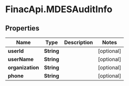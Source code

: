 # FinacApi.MDESAuditInfo

## Properties
Name | Type | Description | Notes
------------ | ------------- | ------------- | -------------
**userId** | **String** |  | [optional] 
**userName** | **String** |  | [optional] 
**organization** | **String** |  | [optional] 
**phone** | **String** |  | [optional] 
